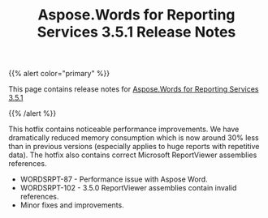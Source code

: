 ﻿---
title: Aspose.Words for Reporting Services 3.5.1 Release Notes
description: "Aspose.Words for Reporting Services 3.5.1 Release Notes – learn about the latest updates and fixes."
type: docs
weight: 30
url: /reportingservices/aspose-words-for-reporting-services-3-5-1-release-notes/
---

{{% alert color="primary" %}} 

This page contains release notes for [Aspose.Words for Reporting Services 3.5.1](https://downloads.aspose.com/words/reportingservices/new-releases/aspose.words-for-reporting-services-3.5.1/)

{{% /alert %}} 

This hotfix contains noticeable performance improvements. We have dramatically reduced memory consumption which is now around 30% less than in previous versions (especially applies to huge reports with repetitive data). The hotfix also contains correct Microsoft ReportViewer assemblies references.

- WORDSRPT-87 - Performance issue with Aspose Word.
- WORDSRPT-102 - 3.5.0 ReportViewer assemblies contain invalid references.
- Minor fixes and improvements.

